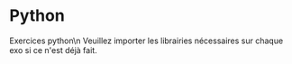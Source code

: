 # Python
Exercices python\n
Veuillez importer les librairies nécessaires sur chaque exo si ce n'est déjà fait.
